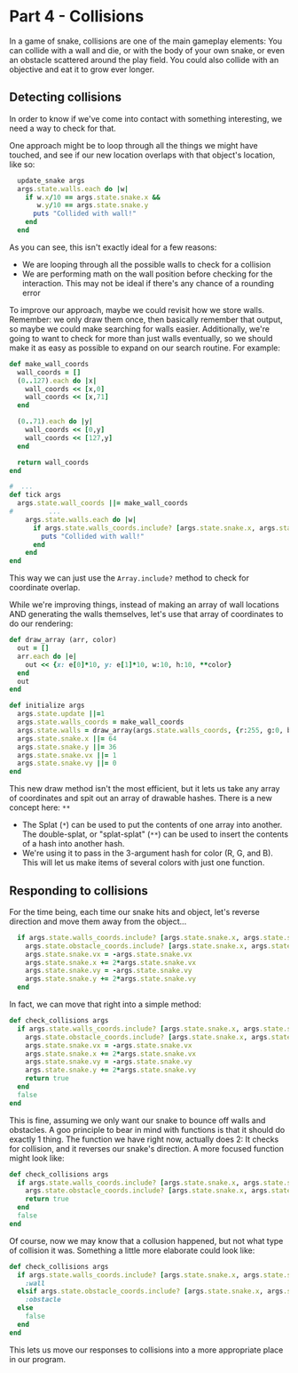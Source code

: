 # Part 4 - Collisions

In a game of snake, collisions are one of the main gameplay elements:  You can collide with a wall and die, or with the body of your own snake, or even an obstacle scattered around the play field.  You could also collide with an objective and eat it to grow ever longer.

## Detecting collisions
In order to know if we've come into contact with something interesting, we need a way to check for that.
 
One approach might be to loop through all the things we might have touched, and see if our new location overlaps with that object's location, like so:
```ruby
  update_snake args
  args.state.walls.each do |w|
    if w.x/10 == args.state.snake.x &&
       w.y/10 == args.state.snake.y
      puts "Collided with wall!"
    end
  end
```

As you can see, this isn't exactly ideal for a few reasons:
* We are looping through all the possible walls to check for a collision
* We are performing math on the wall position before checking for the interaction. This may not be ideal if there's any chance of a rounding error

To improve our approach, maybe we could revisit how we store walls. Remember: we only draw them once, then basically remember that output, so maybe we could make searching for walls easier.  Additionally, we're going to want to check for more than just walls eventually, so we should make it as easy as possible to expand on our search routine.
For example:
```ruby
def make_wall_coords
  wall_coords = []
  (0..127).each do |x|
    wall_coords << [x,0]
    wall_coords << [x,71]
  end

  (0..71).each do |y|
    wall_coords << [0,y]
    wall_coords << [127,y]
  end

  return wall_coords
end

#  ...
def tick args
  args.state.wall_coords ||= make_wall_coords
#         ...  
    args.state.walls.each do |w|
      if args.state.walls_coords.include? [args.state.snake.x, args.state.snake.y]
        puts "Collided with wall!"
      end
    end
end
```

This way we can just use the `Array.include?` method to check for coordinate overlap.

While we're improving things, instead of making an array of wall locations AND generating the walls themselves, let's use that array of coordinates to do our rendering:

```ruby
def draw_array (arr, color)
  out = []
  arr.each do |e|
    out << {x: e[0]*10, y: e[1]*10, w:10, h:10, **color}
  end
  out
end

def initialize args
  args.state.update ||=1
  args.state.walls_coords = make_wall_coords
  args.state.walls = draw_array(args.state.walls_coords, {r:255, g:0, b:0})
  args.state.snake.x ||= 64
  args.state.snake.y ||= 36
  args.state.snake.vx ||= 1
  args.state.snake.vy ||= 0
end
```


This new draw method isn't the most efficient, but it lets us take any array of coordinates and spit out an array of drawable hashes.
There is a new concept here: `**`
* The Splat (`*`) can be used to put the contents of one array into another.  The double-splat, or "splat-splat" (`**`) can be used to insert the contents of a hash into another hash.
* We're using it to pass in the 3-argument hash for color (R, G, and B).  This will let us make items of several colors with just one function.

## Responding to collisions 
For the time being, each time our snake hits and object, let's reverse direction and move them away from the object...
```ruby
  if args.state.walls_coords.include? [args.state.snake.x, args.state.snake.y] or
    args.state.obstacle_coords.include? [args.state.snake.x, args.state.snake.y]
    args.state.snake.vx = -args.state.snake.vx
    args.state.snake.x += 2*args.state.snake.vx
    args.state.snake.vy = -args.state.snake.vy
    args.state.snake.y += 2*args.state.snake.vy
  end
```

In fact, we can move that right into a simple method:
```ruby
def check_collisions args
  if args.state.walls_coords.include? [args.state.snake.x, args.state.snake.y] or
    args.state.obstacle_coords.include? [args.state.snake.x, args.state.snake.y]
    args.state.snake.vx = -args.state.snake.vx
    args.state.snake.x += 2*args.state.snake.vx
    args.state.snake.vy = -args.state.snake.vy
    args.state.snake.y += 2*args.state.snake.vy
    return true
  end
  false
end
```

This is fine, assuming we only want our snake to bounce off walls and obstacles.  A goo principle to bear in mind with functions is that it should do exactly 1 thing.  The function we have right now, actually does 2: It checks for collision, and it reverses our snake's direction.  A more focused function might look like:
```ruby
def check_collisions args
  if args.state.walls_coords.include? [args.state.snake.x, args.state.snake.y] or
    args.state.obstacle_coords.include? [args.state.snake.x, args.state.snake.y]
    return true
  end
  false
end
```

Of course, now we may know that a collusion happened, but not what type of collision it was.  Something a little more elaborate could look like:
```ruby
def check_collisions args
  if args.state.walls_coords.include? [args.state.snake.x, args.state.snake.y]
    :wall
  elsif args.state.obstacle_coords.include? [args.state.snake.x, args.state.snake.y]
    :obstacle
  else
    false
  end 
end
```

This lets us move our responses to collisions into a more appropriate place in our program.
